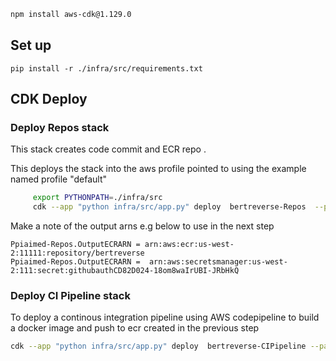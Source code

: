 ```bash
npm install aws-cdk@1.129.0
```

## Set up

```
pip install -r ./infra/src/requirements.txt
```

## CDK Deploy

### Deploy Repos stack

This stack creates code commit and ECR repo .

This deploys the stack into the aws profile pointed to using the example named profile "default"

```bash
     export PYTHONPATH=./infra/src
     cdk --app "python infra/src/app.py" deploy  bertreverse-Repos  --parameters DockerRepoName=bertreverse --profile default 
```

Make a note of the output arns e.g below to use in the next step

```text
Ppiaimed-Repos.OutputECRARN = arn:aws:ecr:us-west-2:11111:repository/bertreverse
Ppiaimed-Repos.OutputECRARN =  arn:aws:secretsmanager:us-west-2:111:secret:githubauthCD82D024-18om8waIrUBI-JRbHkQ

```

### Deploy CI Pipeline stack

To deploy a continous integration pipeline using AWS codepipeline to build a docker image and push to ecr created in the
previous step

```bash
cdk --app "python infra/src/app.py" deploy  bertreverse-CIPipeline --parameters  GithubUrl="https://github.com/elangovana/bert-reverse"  --parameters BranchName=master  --parameters DockerRepoArn=arn:aws:ecr:us-east-2:111:repository/bertreverse  --parameters secretarn=arn:aws:secretsmanager:us-west-2:111:secret:githubauthCD82D024-18om8waIrUBI-JRbHkQ
```
